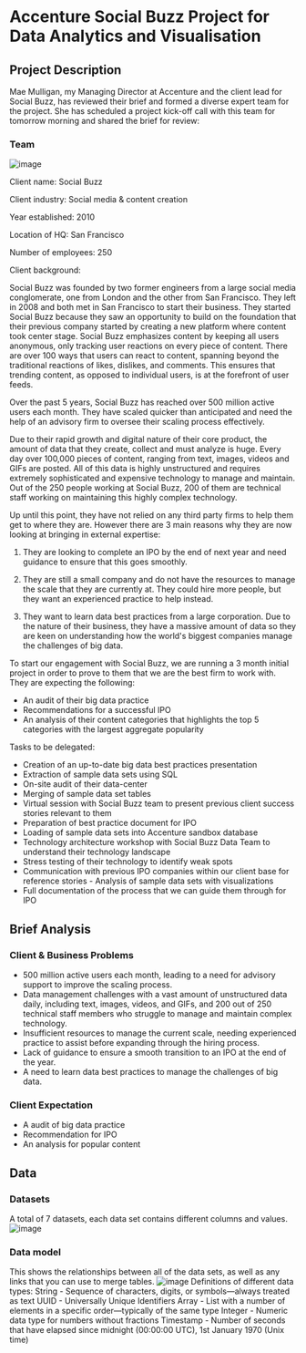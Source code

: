 # Accenture Social Buzz Project for Data Analytics and Visualisation
## Project Description

Mae Mulligan, my Managing Director at Accenture and the client lead for Social Buzz, has reviewed their brief and formed a diverse expert team for the project. She has scheduled a project kick-off call with this team for tomorrow morning and shared the brief for review:

### Team
![image](https://github.com/kalilalincen/Accenture-Data-Analytics-and-Visualisation/assets/155357106/1dd43cad-9a64-4a4b-a1f9-f8fd54c0ad2d)

Client name: Social Buzz

Client industry: Social media & content creation

Year established: 2010

Location of HQ: San Francisco

Number of employees: 250

Client background:

Social Buzz was founded by two former engineers from a large social media conglomerate, one
from London and the other from San Francisco. They left in 2008 and both met in San
Francisco to start their business. They started Social Buzz because they saw an opportunity to
build on the foundation that their previous company started by creating a new platform where
content took center stage. Social Buzz emphasizes content by keeping all users anonymous,
only tracking user reactions on every piece of content. There are over 100 ways that users can
react to content, spanning beyond the traditional reactions of likes, dislikes, and comments.
This ensures that trending content, as opposed to individual users, is at the forefront of user
feeds.

Over the past 5 years, Social Buzz has reached over 500 million active users each month.
They have scaled quicker than anticipated and need the help of an advisory firm to oversee
their scaling process effectively.

Due to their rapid growth and digital nature of their core product, the amount of data that they
create, collect and must analyze is huge. Every day over 100,000 pieces of content, ranging
from text, images, videos and GIFs are posted. All of this data is highly unstructured and
requires extremely sophisticated and expensive technology to manage and maintain. Out of the
250 people working at Social Buzz, 200 of them are technical staff working on maintaining this
highly complex technology.

Up until this point, they have not relied on any third party firms to help them get to where
they are. However there are 3 main reasons why they are now looking at bringing in external
expertise:

1) They are looking to complete an IPO by the end of next year and need guidance to
ensure that this goes smoothly.

3) They are still a small company and do not have the resources to manage the scale that
they are currently at. They could hire more people, but they want an experienced
practice to help instead.

5) They want to learn data best practices from a large corporation. Due to the nature of
their business, they have a massive amount of data so they are keen on
understanding how the world's biggest companies manage the challenges of big
data.

To start our engagement with Social Buzz, we are running a 3 month initial project in order
to prove to them that we are the best firm to work with. They are expecting the following:

- An audit of their big data practice
- Recommendations for a successful IPO
- An analysis of their content categories that highlights the top 5 categories with the
largest aggregate popularity

Tasks to be delegated:
- Creation of an up-to-date big data best practices presentation
- Extraction of sample data sets using SQL
- On-site audit of their data-center
- Merging of sample data set tables
- Virtual session with Social Buzz team to present previous client success stories relevant
to them
- Preparation of best practice document for IPO
- Loading of sample data sets into Accenture sandbox database
- Technology architecture workshop with Social Buzz Data Team to understand their
technology landscape
- Stress testing of their technology to identify weak spots
- Communication with previous IPO companies within our client base for reference stories -
Analysis of sample data sets with visualizations
- Full documentation of the process that we can guide them through for IPO

## Brief Analysis
### Client & Business Problems
- 500 million active users each month, leading to a need for advisory support to improve the scaling process.
- Data management challenges with a vast amount of unstructured data daily, including text, images, videos, and GIFs, and 200 out of 250 technical staff members who struggle to manage and maintain complex technology.
- Insufficient resources to manage the current scale, needing experienced practice to assist before expanding through the hiring process.
- Lack of guidance to ensure a smooth transition to an IPO at the end of the year.
- A need to learn data best practices to manage the challenges of big data.

### Client Expectation
- A audit of big data practice
- Recommendation for IPO
- An analysis for popular content

## Data
### Datasets
A total of 7 datasets, each data set contains different columns and values.
![image](https://github.com/kalilalincen/Accenture-Data-Analytics-and-Visualisation/assets/155357106/56e78638-620e-4a19-8519-02bc07c79fcb)

### Data model
This shows the relationships between all of the data sets, as well as any links that you can use to merge tables.
![image](https://github.com/kalilalincen/Accenture-Data-Analytics-and-Visualisation/assets/155357106/92d3cbec-8dff-4fa1-8dff-39bcab30d12b)
Definitions of different data types:
String - Sequence of characters, digits, or symbols—always treated as text
UUID - Universally Unique Identifiers
Array - List with a number of elements in a specific order—typically of the same type
Integer - Numeric data type for numbers without fractions
Timestamp - Number of seconds that have elapsed since midnight (00:00:00 UTC), 1st January 1970 (Unix time)



